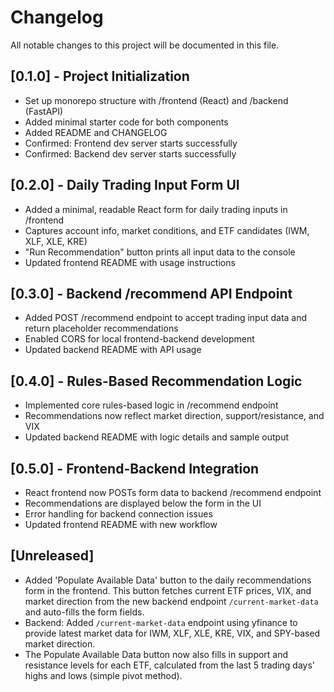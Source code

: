 # Changelog

All notable changes to this project will be documented in this file.

## [0.1.0] - Project Initialization
- Set up monorepo structure with /frontend (React) and /backend (FastAPI)
- Added minimal starter code for both components
- Added README and CHANGELOG
- Confirmed: Frontend dev server starts successfully
- Confirmed: Backend dev server starts successfully

## [0.2.0] - Daily Trading Input Form UI
- Added a minimal, readable React form for daily trading inputs in /frontend
- Captures account info, market conditions, and ETF candidates (IWM, XLF, XLE, KRE)
- "Run Recommendation" button prints all input data to the console
- Updated frontend README with usage instructions

## [0.3.0] - Backend /recommend API Endpoint
- Added POST /recommend endpoint to accept trading input data and return placeholder recommendations
- Enabled CORS for local frontend-backend development
- Updated backend README with API usage

## [0.4.0] - Rules-Based Recommendation Logic
- Implemented core rules-based logic in /recommend endpoint
- Recommendations now reflect market direction, support/resistance, and VIX
- Updated backend README with logic details and sample output

## [0.5.0] - Frontend-Backend Integration
- React frontend now POSTs form data to backend /recommend endpoint
- Recommendations are displayed below the form in the UI
- Error handling for backend connection issues
- Updated frontend README with new workflow

## [Unreleased]
- Added 'Populate Available Data' button to the daily recommendations form in the frontend. This button fetches current ETF prices, VIX, and market direction from the new backend endpoint `/current-market-data` and auto-fills the form fields.
- Backend: Added `/current-market-data` endpoint using yfinance to provide latest market data for IWM, XLF, XLE, KRE, VIX, and SPY-based market direction.
- The Populate Available Data button now also fills in support and resistance levels for each ETF, calculated from the last 5 trading days' highs and lows (simple pivot method). 